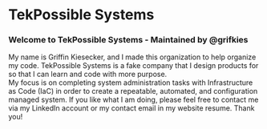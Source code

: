 # TekPossible Systems

### Welcome to TekPossible Systems - Maintained by @grifkies

My name is Griffin Kiesecker, and I made this organization to help organize my code. TekPossible Systems is a fake company that I design products for so that I can learn and code with more purpose.  
My focus is on completing system administration tasks with Infrastructure as Code (IaC) in order to create a repeatable, automated, and configuration managed system. 
If you like what I am doing, please feel free to contact me via my LinkedIn account or my contact email in my website resume. Thank you!
